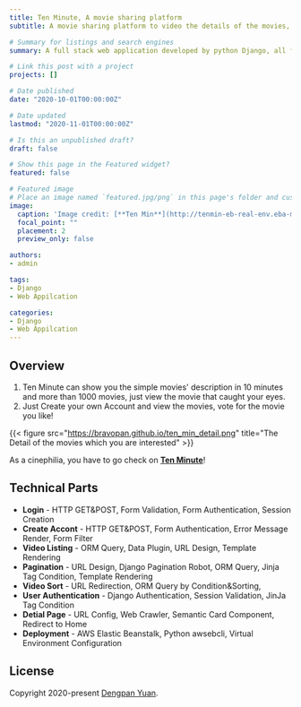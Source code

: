 ```yaml
---
title: Ten Minute, A movie sharing platform
subtitle: A movie sharing platform to video the details of the movies, you can view the same videos by your favourite topic, and you can vote for the video you like.

# Summary for listings and search engines
summary: A full stack web application developed by python Django, all functions are implemented by MTC design pattern.

# Link this post with a project
projects: []

# Date published
date: "2020-10-01T00:00:00Z"

# Date updated
lastmod: "2020-11-01T00:00:00Z"

# Is this an unpublished draft?
draft: false

# Show this page in the Featured widget?
featured: false

# Featured image
# Place an image named `featured.jpg/png` in this page's folder and customize its options here.
image:
  caption: 'Image credit: [**Ten Min**](http://tenmin-eb-real-env.eba-mzrnikmw.us-west-2.elasticbeanstalk.com/)'
  focal_point: ""
  placement: 2
  preview_only: false

authors:
- admin

tags:
- Django
- Web Appilcation

categories:
- Django
- Web Appilcation
---
```


## Overview

1. Ten Minute can show you the simple movies' description in 10 minutes and more than 1000 movies, just view the movie that caught your eyes.
2. Just Create your own Account and view the movies, vote for the movie you like!

{{< figure src="https://bravopan.github.io/ten_min_detail.png" title="The Detail of the movies which you are interested" >}}

<!-- ## What we have

- 👉 [**Create a new Account**](https://wowchemy.com/templates/)
- 📚 [**Personalize your site**](https://wowchemy.com/docs/)
- 💬 [Chat with the **Wowchemy community**](https://discord.gg/z8wNYzb) or [**Hugo community**](https://discourse.gohugo.io)
- 🐦 Twitter: [@wowchemy](https://twitter.com/wowchemy) [@GeorgeCushen](https://twitter.com/GeorgeCushen) [#MadeWithWowchemy](https://twitter.com/search?q=(%23MadeWithWowchemy%20OR%20%23MadeWithAcademic)&src=typed_query)
- 💡 [Request a **feature** or report a **bug** for _Wowchemy_](https://github.com/wowchemy/wowchemy-hugo-modules/issues)
- ⬆️ **Updating Wowchemy?** View the [Update Guide](https://wowchemy.com/docs/guide/update/) and [Release Notes](https://wowchemy.com/updates/) -->

<!-- ## Crowd-funded open-source software

To help us develop this template and software sustainably under the MIT license, we ask all individuals and businesses that use it to help support its ongoing maintenance and development via sponsorship. -->

<!-- ### [❤️ Click here to become a sponsor and help support Wowchemy's future ❤️](https://wowchemy.com/plans/) -->

As a cinephilia, you have to go check on **[Ten Minute](http://tenmin-eb-real-env.eba-mzrnikmw.us-west-2.elasticbeanstalk.com/)**!

<!-- ## Ecosystem

* **[Hugo Academic CLI](https://github.com/wowchemy/hugo-academic-cli):** Automatically import publications from BibTeX -->

<!-- ## Inspiration

[Check out the latest **demo**](https://academic-demo.netlify.com/) of what you'll get in less than 10 minutes, or [view the **showcase**](https://wowchemy.com/user-stories/) of personal, project, and business sites. -->

## Technical Parts

- **Login** - HTTP GET&POST, Form Validation, Form Authentication, Session Creation
- **Create Accont** - HTTP GET&POST, Form Authentication, Error Message Render, Form Filter
- **Video Listing** - ORM Query, Data Plugin, URL Design, Template Rendering
- **Pagination** - URL Design, Django Pagination Robot, ORM Query, Jinja Tag Condition, Template Rendering
- **Video Sort** - URL Redirection, ORM Query by Condition&Sorting,
- **User Authentication** - Django Authentication, Session Validation, JinJa Tag Condition
- **Detial Page** - URL Config, Web Crawler, Semantic Card Component, Redirect to Home
- **Deployment** - AWS Elastic Beanstalk, Python awsebcli, Virtual Environment Configuration

## License

Copyright 2020-present [Dengpan Yuan](https://www.dengpan-yuan.xyz/).
